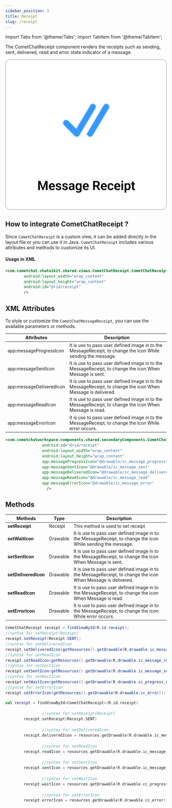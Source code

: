 ```yaml
---
sidebar_position: 3
title: Receipt
slug: /receipt
---
```


import Tabs from '@theme/Tabs';
import TabItem from '@theme/TabItem';

The CometChatReceipt component renders the receipts such as sending, sent, delivered, read and error state indicator of a message.

![](./assets/a1w8ok8jbsn50ui54tdfv1qqk5yregcweimaoo5kdk2eymhorifbpx6ksagig4g7.png)

## How to integrate CometChatReceipt ?

Since `CometChatReceipt` is a custom view, it can be added directly in the layout file or you can use it in Java. `CometChatReceipt` includes various attributes and methods to customize its UI.

#### Usage in XML

<Tabs>
<TabItem value="xml" label="XML">

```xml
<com.cometchat.chatuikit.shared.views.CometChatReceipt.CometChatReceipt
        android:layout_width="wrap_content"
        android:layout_height="wrap_content"
        android:id="@+id/receipt"
        />
```

</TabItem>
</Tabs>

## XML Attributes

To style or customize the `CometChatMessageReceipt`, you can use the available parameters or methods.

| Attributes               | Description                                                                                                  |
| ------------------------ | ------------------------------------------------------------------------------------------------------------ |
| app:messageProgressIcon  | It is use to pass user defined image in to the MessageReceipt, to change the icon While sending the message. |
| app:messageSentIcon      | It is use to pass user defined image in to the MessageReceipt, to change the icon When Message is sent.      |
| app:messageDeliveredIcon | It is use to pass user defined image in to the MessageReceipt, to change the icon When Message is delivered. |
| app:messageReadIcon      | It is use to pass user defined image in to the MessageReceipt, to change the icon When Message is read.      |
| app:messageErrorIcon     | It is use to pass user defined image in to the MessageReceipt, to change the icon While error occurs.        |

<Tabs>
<TabItem value="xml" label="XML">

```xml
<com.cometchatworkspace.components.shared.secondaryComponents.CometChatMessageReceipt
                android:id="@+id/receipt"
                android:layout_width="wrap_content"
                android:layout_height="wrap_content"
                app:messageProgressIcon="@drawable/ic_message_progress"
                app:messageSentIcon="@drawable/ic_message_sent"
                app:messageDeliveredIcon="@drawable/ic_message_delivered"
                app:messageReadIcon="@drawable/ic_message_read"
                app:messageErrorIcon="@drawable/ic_message_error"        
                  />
```

</TabItem>
</Tabs>

## Methods

| Methods              | Type     | Description                                                                                                  |
| -------------------- | -------- | ------------------------------------------------------------------------------------------------------------ |
| **setReceipt**       | Receipt  | This method is used to set receipt                                                                           |
| **setWaitIcon**      | Drawable | It is use to pass user defined image in to the MessageReceipt, to change the icon While sending the message. |
| **setSentIcon**      | Drawable | It is use to pass user defined image in to the MessageReceipt, to change the icon When Message is sent.      |
| **setDeliveredIcon** | Drawable | It is use to pass user defined image in to the MessageReceipt, to change the icon When Message is delivered. |
| **setReadIcon**      | Drawable | It is use to pass user defined image in to the MessageReceipt, to change the icon When Message is read.      |
| **setErrorIcon**     | Drawable | It is use to pass user defined image in to the MessageReceipt, to change the icon While error occurs.        |

<Tabs>
<TabItem value="java" label="Java">

```java
CometChatReceipt receipt = findViewById(R.id.receipt);
//syntax for setReceipt(Receipt)
receipt.setReceipt(Receipt.SENT);
//syntax for setDeliveredIcon
receipt.setDeliveredIcon(getResources().getDrawable(R.drawable.ic_message_delivered));
//syntax for setReadIcon  
receipt.setReadIcon(getResources().getDrawable(R.drawable.ic_message_read));
//syntax for setSentIcon  
receipt.setSentIcon(getResources().getDrawable(R.drawable.ic_message_sent));
//syntax for setWaitIcon  
receipt.setWaitIcon(getResources().getDrawable(R.drawable.cc_progress_drawable));
//syntax for setErrorIcon  
receipt.setErrorIcon(getResources().getDrawable(R.drawable.cc_error));
```

</TabItem>
<TabItem value="kotlin" label="Kotlin">

```kotlin
val receipt = findViewById<CometChatReceipt>(R.id.receipt)

				//syntax for setReceipt(Receipt)
        receipt.setReceipt(Receipt.SENT)

				//syntax for setDeliveredIcon
        receipt.deliveredIcon = resources.getDrawable(R.drawable.ic_message_delivered)

				//syntax for setReadIcon  
        receipt.readIcon = resources.getDrawable(R.drawable.ic_message_read)

				//syntax for setSentIcon  
        receipt.sentIcon = resources.getDrawable(R.drawable.ic_message_sent)

				//syntax for setWaitIcon  
        receipt.waitIcon = resources.getDrawable(R.drawable.cc_progress_drawable)
 
				//syntax for setErrorIcon  
        receipt.errorIcon = resources.getDrawable(R.drawable.cc_error)
```

</TabItem>
</Tabs>
